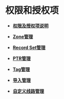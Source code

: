 # 权限和授权项<a name="dns_api_70000"></a>

-   **[权限及授权项说明](权限及授权项说明.md)**  

-   **[Zone管理](Zone管理.md)**  

-   **[Record Set管理](Record-Set管理-0.md)**  

-   **[PTR管理](PTR管理.md)**  

-   **[Tag管理](Tag管理-1.md)**  

-   **[导入管理](导入管理.md)**  

-   **[自定义线路管理](自定义线路管理-2.md)**  


